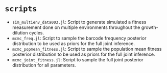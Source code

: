 # `scripts`

- `sim_multienv_data003.jl`: Script to generate simulated a fitness measurement
  done on multiple environments throughout the growth-dilution cycles.
- `mcmc_freq.jl`: Script to sample the barcode frequency posterior distribution
  to be used as priors for the full joint inference.
- `mcmc_popmean_fitness.jl`: Script to sample the population mean fitness
  posterior distribution to be used as priors for the full joint inference.
- `mcmc_joint_fitness.jl`: Script to sample the full joint posterior
  distribution for all parameters.
  

